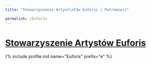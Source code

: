 ```yaml
---
title: "Stowarzyszenie Artyst\xF3w Euforis | Patromierz"

permalink: /Euforis
---
```


# [Stowarzyszenie Artystów Euforis](https://patronite.pl/Euforis)

{% include profile.md name="Euforis" prefix="e" %}
